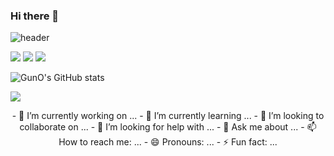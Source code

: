 ### Hi there 👋

![header](https://capsule-render.vercel.app/api?type=shark&color=auto&height=250&section=header&text=GunO's%20GitHub&fontSize=70&animation=scaleIn)

<img src="https://img.shields.io/badge/텍스트-색상?style=flat-square&logo=아이콘이름&logoColor=white"/>

<img src="https://img.shields.io/badge/JavaScript-F7DF1E?style=flat-square&logo=JavaScript&logoColor=white"/>

<img src="https://img.shields.io/badge/React%20Router-CA4245?style=flat-square&logo=React%20Router&logoColor=white"/>

![GunO's GitHub stats](https://github-readme-stats.vercel.app/api?username=guno517&show_icons=true)

<a href="https://https://velog.io/@bgo517"><img src="https://img.shields.io/badge/velog-1DBF73?style=flat-square&logo=Vimeo&logoColor=white"/></a>

<div align='center'>
- 🔭 I’m currently working on ...
- 🌱 I’m currently learning ...
- 👯 I’m looking to collaborate on ...
- 🤔 I’m looking for help with ...
- 💬 Ask me about ...
- 📫 How to reach me: ...
- 😄 Pronouns: ...
- ⚡ Fun fact: ...
</div>


<!--
**guno517/guno517** is a ✨ _special_ ✨ repository because its `README.md` (this file) appears on your GitHub profile.

Here are some ideas to get you started:

- 🔭 I’m currently working on ...
- 🌱 I’m currently learning ...
- 👯 I’m looking to collaborate on ...
- 🤔 I’m looking for help with ...
- 💬 Ask me about ...
- 📫 How to reach me: ...
- 😄 Pronouns: ...
- ⚡ Fun fact: ...
-->
